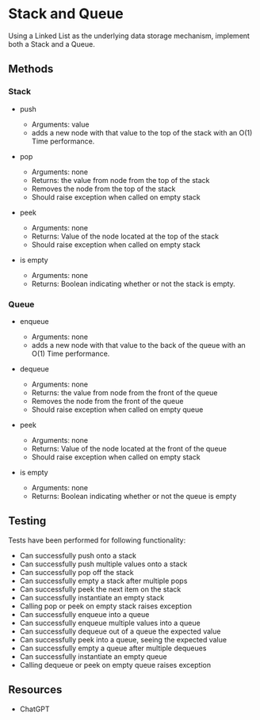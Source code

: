 # Stack and Queue

Using a Linked List as the underlying data storage mechanism, implement both a Stack and a Queue.

## Methods

### Stack

- push

  - Arguments: value
  - adds a new node with that value to the top of the stack with an O(1) Time performance.

- pop

  - Arguments: none
  - Returns: the value from node from the top of the stack
  - Removes the node from the top of the stack
  - Should raise exception when called on empty stack

- peek

  - Arguments: none
  - Returns: Value of the node located at the top of the stack
  - Should raise exception when called on empty stack

- is empty

  - Arguments: none
  - Returns: Boolean indicating whether or not the stack is empty.

### Queue

- enqueue

  - Arguments: none
  - adds a new node with that value to the back of the queue with an O(1) Time performance.

- dequeue

  - Arguments: none
  - Returns: the value from node from the front of the queue
  - Removes the node from the front of the queue
  - Should raise exception when called on empty queue

- peek

  - Arguments: none
  - Returns: Value of the node located at the front of the queue
  - Should raise exception when called on empty stack

- is empty
  - Arguments: none
  - Returns: Boolean indicating whether or not the queue is empty

## Testing

Tests have been performed for following functionality:

- Can successfully push onto a stack
- Can successfully push multiple values onto a stack
- Can successfully pop off the stack
- Can successfully empty a stack after multiple pops
- Can successfully peek the next item on the stack
- Can successfully instantiate an empty stack
- Calling pop or peek on empty stack raises exception
- Can successfully enqueue into a queue
- Can successfully enqueue multiple values into a queue
- Can successfully dequeue out of a queue the expected value
- Can successfully peek into a queue, seeing the expected value
- Can successfully empty a queue after multiple dequeues
- Can successfully instantiate an empty queue
- Calling dequeue or peek on empty queue raises exception

## Resources

- ChatGPT
